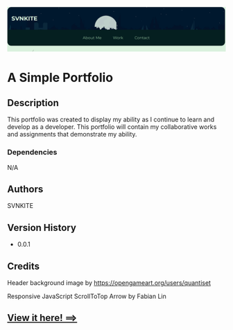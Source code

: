 ![Alt text](./assets/images/sample%20port%20img.png)

# A Simple Portfolio 

## Description

This portfolio was created to display my ability as I continue to learn and develop as a developer. This portfolio will contain my collaborative works and assignments that demonstrate my ability. 

### Dependencies

N/A

## Authors

SVNKITE

## Version History
* 0.0.1 

## Credits

Header background image by https://opengameart.org/users/quantiset


Responsive JavaScript ScrollToTop Arrow by Fabian Lin

## [View it here! ==>](https://svnkite.github.io/challenge-2-portfolio)